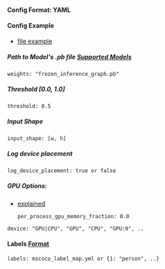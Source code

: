 
#### Config Format: YAML

#### Config Example
 - [file example](https://github.com/jackersson/gst-plugins-tf/blob/master/data/tf_object_api_cfg.yml)

##### Path to Model's .pb file [Supported Models](https://github.com/tensorflow/models/blob/master/research/object_detection/g3doc/detection_model_zoo.md)
    weights: "frozen_inference_graph.pb"

##### Threshold [0.0, 1.0]
    threshold: 0.5

##### Input Shape
    input_shape: [w, h]

##### Log device placement

    log_device_placement: true or false

##### GPU Options:

   - [explained](https://github.com/tensorflow/tensorflow/blob/master/tensorflow/core/protobuf/config.proto#L36)

         per_process_gpu_memory_fraction: 0.0

    device: "GPU|CPU", "GPU", "CPU", "GPU:0", ..

#### Labels [Format](https://github.com/jackersson/gst-plugins-tf/blob/master/docs/label_map_format.md)
    labels: mscoco_label_map.yml or {1: "person", ..}


